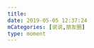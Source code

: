 ```yaml
---
title: 
date: 2019-05-05 12:37:24
mCategories: [说说,朋友圈]
type: moment
---
```


<div id="pics-20190505123724"></div>

<script src="/lib/moment/pics.js"></script>
<script>
var data = [
    {"link": "2019-05-05_000000.jpeg", "type": "shuoshuo"}
];
picsRender(data, "pics-20190505123724");
</script>
